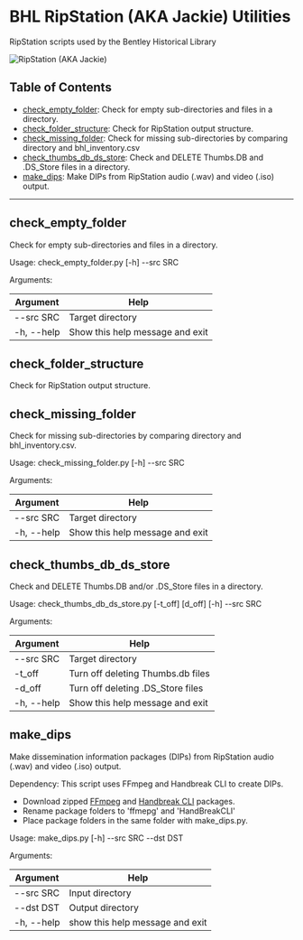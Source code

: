 # BHL RipStation (AKA Jackie) Utilities
RipStation scripts used by the Bentley Historical Library

![RipStation (AKA Jackie)](https://lh6.googleusercontent.com/1xcmHUrp4zAYeWjZuXk0liNkbZZB7jKz0xFvkuDUHSq0ydCT9Ga3sbNIkhFCtdgWrjCsDowgDOyXaDuDs4ey8cTbckZlmipm7kmbd6nTDynFvO9hJSEq74HXgDqbPjckHsp_ivxW)

## Table of Contents
  * [check_empty_folder](https://github.com/bentley-historical-library/bhl_ripstation_utils#check_empty_folder): Check for empty sub-directories and files in a directory.
  * [check_folder_structure](https://github.com/bentley-historical-library/bhl_ripstation_utils#check_folder_structure): Check for RipStation output structure.
  * [check_missing_folder](https://github.com/bentley-historical-library/bhl_ripstation_utils#check_missing_folder): Check for missing sub-directories by comparing directory and bhl_inventory.csv
  * [check_thumbs_db_ds_store](https://github.com/bentley-historical-library/bhl_ripstation_utils#check_thumbs_db_ds_store): Check and DELETE Thumbs.DB and .DS_Store files in a directory.
  * [make_dips](https://github.com/bentley-historical-library/bhl_ripstation_utils#make_dips): Make DIPs from RipStation audio (.wav) and video (.iso) output.

---

## check_empty_folder
Check for empty sub-directories and files in a directory.

Usage: check_empty_folder.py [-h] --src SRC

Arguments:

| Argument | Help |
| --- | --- |
| --src SRC | Target directory |
| -h, --help | Show this help message and exit |

## check_folder_structure
Check for RipStation output structure.

## check_missing_folder
Check for missing sub-directories by comparing directory and bhl_inventory.csv.

Usage: check_missing_folder.py [-h] --src SRC

Arguments:

| Argument | Help |
| --- | --- |
| --src SRC | Target directory |
| -h, --help | Show this help message and exit |

## check_thumbs_db_ds_store
Check and DELETE Thumbs.DB and/or .DS_Store files in a directory.

Usage: check_thumbs_db_ds_store.py [-t_off] [d_off] [-h] --src SRC

Arguments:

| Argument | Help |
| --- | --- |
| --src SRC | Target directory |
| -t_off | Turn off deleting Thumbs.db files |
| -d_off | Turn off deleting .DS_Store files |
| -h, --help | Show this help message and exit |

## make_dips
Make dissemination information packages (DIPs) from RipStation audio (.wav) and video (.iso) output. 

Dependency:
This script uses FFmpeg and Handbreak CLI to create DIPs. 

- Download zipped [FFmpeg](https://www.ffmpeg.org/download.html) and [Handbreak CLI](https://handbrake.fr/downloads2.php) packages.
- Rename package folders to 'ffmepg' and 'HandBreakCLI'
- Place package folders in the same folder with make_dips.py.

Usage: make_dips.py [-h] --src SRC --dst DST

Arguments:

| Argument | Help |
| --- | --- |
| --src SRC | Input directory |
| --dst DST | Output directory |
| -h, --help | show this help message and exit |
